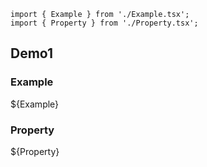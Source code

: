 ```js-precode
import { Example } from './Example.tsx';
import { Property } from './Property.tsx';
```

## Demo1

### Example
${Example}

### Property
${Property}


